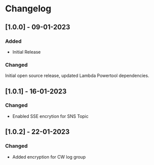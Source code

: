 # Changelog

## [1.0.0] - 09-01-2023

### Added

- Initial Release

### Changed

Initial open source release, updated Lambda Powertool dependencies.

## [1.0.1] - 16-01-2023

### Changed

- Enabled SSE encrytion for SNS Topic

## [1.0.2] - 22-01-2023

### Changed

- Added encryption for CW log group
